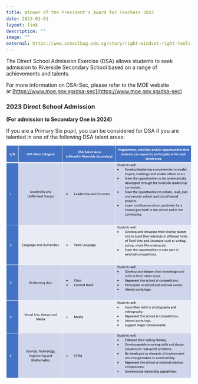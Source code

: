 ```yaml
---
title: Winner of the President’s Award for Teachers 2022
date: 2023-01-01
layout: link
description: ""
image: ""
external: https://www.schoolbag.edu.sg/story/right-mindset-right-tools-right-results
---
```

The Direct School Admission Exercise (DSA) allows students to seek admission to Riverside Secondary School based on a range of achievements and talents.

  

For more information on DSA-Sec, please refer to the MOE website at [https://www.moe.gov.sg/dsa-sec](https://www.moe.gov.sg/dsa-sec)

  

### 2023 Direct School Admission

**(For admission to Secondary One in 2024)**

If you are a Primary Six pupil, you can be considered for DSA if you are talented in one of the following DSA talent areas:

![](/images/dsa%202023%20v3.png)